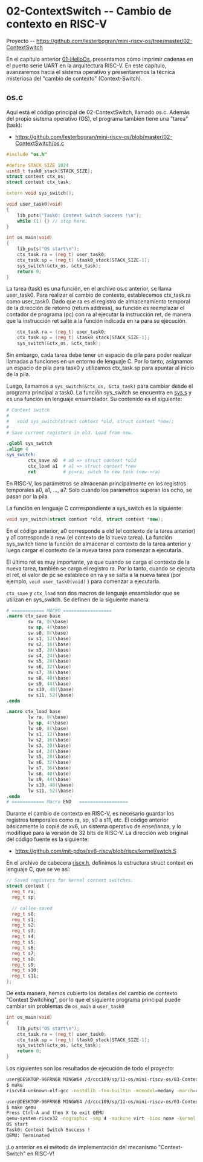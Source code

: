 # 02-ContextSwitch -- Cambio de contexto en RISC-V

Proyecto -- https://github.com/lesterbogran/mini-riscv-os/tree/master/02-ContextSwitch

En el capítulo anterior [01-HelloOs](01-HelloOs.md), presentamos cómo imprimir cadenas en el puerto serie UART en la arquitectura RISC-V. En este capítulo, avanzaremos hacia el sistema operativo y presentaremos la técnica misteriosa del "cambio de contexto" (Context-Switch).

## os.c

Aquí está el código principal de 02-ContextSwitch, llamado os.c. Además del propio sistema operativo (OS), el programa también tiene una "tarea" (task):

* https://github.com/lesterbogran/mini-riscv-os/blob/master/02-ContextSwitch/os.c

```cpp
#include "os.h"

#define STACK_SIZE 1024
uint8_t task0_stack[STACK_SIZE];
struct context ctx_os;
struct context ctx_task;

extern void sys_switch();

void user_task0(void)
{
	lib_puts("Task0: Context Switch Success !\n");
	while (1) {} // stop here.
}

int os_main(void)
{
	lib_puts("OS start\n");
	ctx_task.ra = (reg_t) user_task0;
	ctx_task.sp = (reg_t) &task0_stack[STACK_SIZE-1];
	sys_switch(&ctx_os, &ctx_task);
	return 0;
}
```

La tarea (task) es una función, en el archivo os.c anterior, se llama user_task0. Para realizar el cambio de contexto, establecemos ctx_task.ra como user_task0. Dado que ra es el registro de almacenamiento temporal de la dirección de retorno (return address), su función es reemplazar el contador de programa (pc) con ra al ejecutar la instrucción ret, de manera que la instrucción ret salte a la función indicada en ra para su ejecución.

```cpp
	ctx_task.ra = (reg_t) user_task0;
	ctx_task.sp = (reg_t) &task0_stack[STACK_SIZE-1];
	sys_switch(&ctx_os, &ctx_task);
```

Sin embargo, cada tarea debe tener un espacio de pila para poder realizar llamadas a funciones en un entorno de lenguaje C. Por lo tanto, asignamos un espacio de pila para task0 y utilizamos ctx_task.sp para apuntar al inicio de la pila.

Luego, llamamos a `sys_switch(&ctx_os, &ctx_task)` para cambiar desde el programa principal a task0. La función sys_switch se encuentra en [sys.s](https://github.com/lesterbogran/mini-riscv-os/blob/master/02-ContextSwitch/sys.s) y es una función en lenguaje ensamblador. Su contenido es el siguiente:

```s
# Context switch
#
#   void sys_switch(struct context *old, struct context *new);
# 
# Save current registers in old. Load from new.

.globl sys_switch
.align 4
sys_switch:
        ctx_save a0  # a0 => struct context *old
        ctx_load a1  # a1 => struct context *new
        ret          # pc=ra; swtch to new task (new->ra)
```

En RISC-V, los parámetros se almacenan principalmente en los registros temporales a0, a1, ..., a7. Solo cuando los parámetros superan los ocho, se pasan por la pila.

La función en lenguaje C correspondiente a sys_switch es la siguiente:

```cpp
void sys_switch(struct context *old, struct context *new);
```

En el código anterior, a0 corresponde a old (el contexto de la tarea anterior) y a1 corresponde a new (el contexto de la nueva tarea). La función sys_switch tiene la función de almacenar el contexto de la tarea anterior y luego cargar el contexto de la nueva tarea para comenzar a ejecutarla.

El último ret es muy importante, ya que cuando se carga el contexto de la nueva tarea, también se carga el registro ra. Por lo tanto, cuando se ejecuta el ret, el valor de pc se establece en ra y se salta a la nueva tarea (por ejemplo, `void user_task0(void)` ) para comenzar a ejecutarla.

`ctx_save` y `ctx_load` son dos macros de lenguaje ensamblador que se utilizan en sys_switch. Se definen de la siguiente manera:

```s
# ============ MACRO ==================
.macro ctx_save base
        sw ra, 0(\base)
        sw sp, 4(\base)
        sw s0, 8(\base)
        sw s1, 12(\base)
        sw s2, 16(\base)
        sw s3, 20(\base)
        sw s4, 24(\base)
        sw s5, 28(\base)
        sw s6, 32(\base)
        sw s7, 36(\base)
        sw s8, 40(\base)
        sw s9, 44(\base)
        sw s10, 48(\base)
        sw s11, 52(\base)
.endm

.macro ctx_load base
        lw ra, 0(\base)
        lw sp, 4(\base)
        lw s0, 8(\base)
        lw s1, 12(\base)
        lw s2, 16(\base)
        lw s3, 20(\base)
        lw s4, 24(\base)
        lw s5, 28(\base)
        lw s6, 32(\base)
        lw s7, 36(\base)
        lw s8, 40(\base)
        lw s9, 44(\base)
        lw s10, 48(\base)
        lw s11, 52(\base)
.endm
# ============ Macro END   ==================
```

Durante el cambio de contexto en RISC-V, es necesario guardar los registros temporales como ra, sp, s0 a s11, etc. El código anterior básicamente lo copié de xv6, un sistema operativo de enseñanza, y lo modifiqué para la versión de 32 bits de RISC-V. La dirección web original del código fuente es la siguiente:

* https://github.com/mit-pdos/xv6-riscv/blob/riscv/kernel/swtch.S

En el archivo de cabecera [riscv.h](https://github.com/lesterbogran/mini-riscv-os/blob/master/02-ContextSwitch/riscv.h), definimos la estructura struct context en lenguaje C, que se ve así:

```cpp
// Saved registers for kernel context switches.
struct context {
  reg_t ra;
  reg_t sp;

  // callee-saved
  reg_t s0;
  reg_t s1;
  reg_t s2;
  reg_t s3;
  reg_t s4;
  reg_t s5;
  reg_t s6;
  reg_t s7;
  reg_t s8;
  reg_t s9;
  reg_t s10;
  reg_t s11;
};
```

De esta manera, hemos cubierto los detalles del cambio de contexto "Context Switching", por lo que el siguiente programa principal puede cambiar sin problemas de `os_main` a `user_task0`

```cpp
int os_main(void)
{
	lib_puts("OS start\n");
	ctx_task.ra = (reg_t) user_task0;
	ctx_task.sp = (reg_t) &task0_stack[STACK_SIZE-1];
	sys_switch(&ctx_os, &ctx_task);
	return 0;
}
```

Los siguientes son los resultados de ejecución de todo el proyecto:

```sh
user@DESKTOP-96FRN6B MINGW64 /d/ccc109/sp/11-os/mini-riscv-os/03-ContextSwitch (master)    
$ make 
riscv64-unknown-elf-gcc -nostdlib -fno-builtin -mcmodel=medany -march=rv32ima -mabi=ilp32 -T os.ld -o os.elf start.s sys.s lib.c os.c

user@DESKTOP-96FRN6B MINGW64 /d/ccc109/sp/11-os/mini-riscv-os/03-ContextSwitch (master)    
$ make qemu
Press Ctrl-A and then X to exit QEMU
qemu-system-riscv32 -nographic -smp 4 -machine virt -bios none -kernel os.elf
OS start
Task0: Context Switch Success !
QEMU: Terminated
```

¡Lo anterior es el método de implementación del mecanismo "Context-Switch" en RISC-V!
